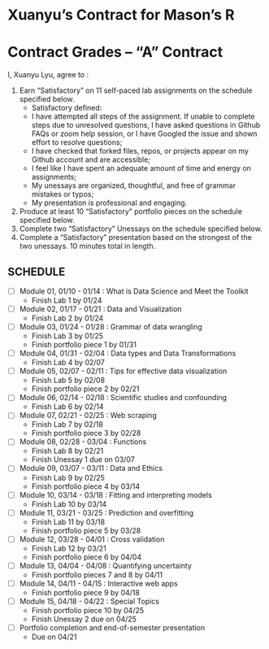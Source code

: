 Xuanyu’s Contract for Mason’s R
================

<!-- This contract is adapted from Annie Somerville's contract https://github.com/anniehsom -->

# Contract Grades – “A” Contract

I, Xuanyu Lyu, agree to :

1.  Earn “Satisfactory” on 11 self-paced lab assignments on the schedule
    specified below.
    -   Satisfactory defined:
    -   I have attempted all steps of the assignment. If unable to
        complete steps due to unresolved questions, I have asked
        questions in Github FAQs or zoom help session, or I have Googled
        the issue and shown effort to resolve questions;
    -   I have checked that forked files, repos, or projects appear on
        my Github account and are accessible;
    -   I feel like I have spent an adequate amount of time and energy
        on assignments;
        <!-- (tentatively defining “adequate” based on Lab 1 and previous experience with R: I will spend at least 30 minutes on labs and at least 1 hour on portfolio pieces); -->
    -   My unessays are organized, thoughtful, and free of grammar
        mistakes or typos;
    -   My presentation is professional and engaging.
2.  Produce at least 10 “Satisfactory” portfolio pieces on the schedule
    specified below.
3.  Complete two “Satisfactory” Unessays on the schedule specified
    below.
4.  Complete a “Satisfactory” presentation based on the strongest of the
    two unessays. 10 minutes total in length.

## SCHEDULE

-   [ ] Module 01, 01/10 - 01/14 : What is Data Science and Meet the
    Toolkit
    -   Finish Lab 1 by 01/24
-   [ ] Module 02, 01/17 - 01/21 : Data and Visualization
    -   Finish Lab 2 by 01/24
-   [ ] Module 03, 01/24 - 01/28 : Grammar of data wrangling
    -   Finish Lab 3 by 01/25
    -   Finish portfolio piece 1 by 01/31
-   [ ] Module 04, 01/31 - 02/04 : Data types and Data Transformations
    -   Finish Lab 4 by 02/07
-   [ ] Module 05, 02/07 - 02/11 : Tips for effective data visualization
    -   Finish Lab 5 by 02/08
    -   Finish portfolio piece 2 by 02/21
-   [ ] Module 06, 02/14 - 02/18 : Scientific studies and confounding
    -   Finish Lab 6 by 02/14
-   [ ] Module 07, 02/21 - 02/25 : Web scraping
    -   Finish Lab 7 by 02/18
    -   Finish portfolio piece 3 by 02/28
-   [ ] Module 08, 02/28 - 03/04 : Functions
    -   Finish Lab 8 by 02/21
    -   Finish Unessay 1 due on 03/07
-   [ ] Module 09, 03/07 - 03/11 : Data and Ethics
    -   Finish Lab 9 by 02/25
    -   Finish portfolio piece 4 by 03/14
-   [ ] Module 10, 03/14 - 03/18 : Fitting and interpreting models
    -   Finish Lab 10 by 03/14
-   [ ] Module 11, 03/21 - 03/25 : Prediction and overfitting
    -   Finish Lab 11 by 03/18
    -   Finish portfolio piece 5 by 03/28
-   [ ] Module 12, 03/28 - 04/01 : Cross validation
    -   Finish Lab 12 by 03/21
    -   Finish portfolio piece 6 by 04/04
-   [ ] Module 13, 04/04 - 04/08 : Quantifying uncertainty
    -   Finish portfolio pieces 7 and 8 by 04/11
-   [ ] Module 14, 04/11 - 04/15 : Interactive web apps
    -   Finish portfolio piece 9 by 04/18
-   [ ] Module 15, 04/18 - 04/22 : Special Topics
    -   Finish portfolio piece 10 by 04/25
    -   Finish Unessay 2 due on 04/25
-   [ ] Portfolio completion and end-of-semester presentation
    -   Due on 04/21
